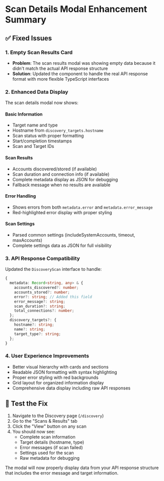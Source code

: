 # Scan Details Modal Enhancement Summary

## ✅ Fixed Issues

### 1. **Empty Scan Results Card**
- **Problem**: The scan results modal was showing empty data because it didn't match the actual API response structure
- **Solution**: Updated the component to handle the real API response format with more flexible TypeScript interfaces

### 2. **Enhanced Data Display**
The scan details modal now shows:

#### Basic Information
- Target name and type
- Hostname from `discovery_targets.hostname`
- Scan status with proper formatting
- Start/completion timestamps
- Scan and Target IDs

#### Scan Results
- Accounts discovered/stored (if available)
- Scan duration and connection info (if available)
- Complete metadata display as JSON for debugging
- Fallback message when no results are available

#### Error Handling
- Shows errors from both `metadata.error` and `metadata.error_message`
- Red-highlighted error display with proper styling

#### Scan Settings
- Parsed common settings (includeSystemAccounts, timeout, maxAccounts)
- Complete settings data as JSON for full visibility

### 3. **API Response Compatibility**
Updated the `DiscoveryScan` interface to handle:
```typescript
{
  metadata: Record<string, any> & {
    accounts_discovered?: number;
    accounts_stored?: number;
    error?: string; // Added this field
    error_message?: string;
    scan_duration?: string;
    total_connections?: number;
  };
  discovery_targets?: {
    hostname?: string;
    name?: string;
    target_type?: string;
  };
}
```

### 4. **User Experience Improvements**
- Better visual hierarchy with cards and sections
- Readable JSON formatting with syntax highlighting
- Proper error styling with red backgrounds
- Grid layout for organized information display
- Comprehensive data display including raw API responses

## 🎯 Test the Fix

1. Navigate to the Discovery page (`/discovery`)
2. Go to the "Scans & Results" tab
3. Click the "View" button on any scan
4. You should now see:
   - Complete scan information
   - Target details (hostname, type)
   - Error messages (if scan failed)
   - Settings used for the scan
   - Raw metadata for debugging

The modal will now properly display data from your API response structure that includes the error message and target information.
